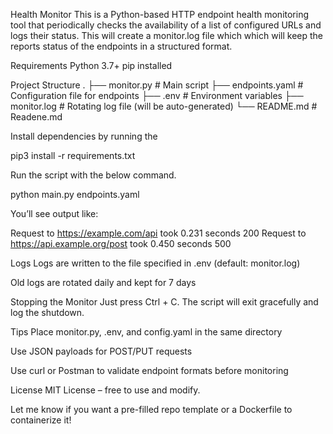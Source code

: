 Health Monitor
This is a Python-based HTTP endpoint health monitoring tool that periodically checks the availability of a list of configured URLs and logs their status.
This will create a monitor.log file which which will keep the reports status of the endpoints in a structured format. 


Requirements
Python 3.7+
pip installed

Project Structure
.
├── monitor.py            # Main script
├── endpoints.yaml        # Configuration file for endpoints
├── .env                  # Environment variables
├── monitor.log           # Rotating log file (will be auto-generated)
└── README.md             # Readene.md



Install dependencies by running the 

pip3 install -r requirements.txt 



Run the script with the below command.

python main.py endpoints.yaml

You’ll see output like:


Request to https://example.com/api took 0.231 seconds 200
Request to https://api.example.org/post took 0.450 seconds 500

Logs
Logs are written to the file specified in .env (default: monitor.log)

Old logs are rotated daily and kept for 7 days

Stopping the Monitor
Just press Ctrl + C. The script will exit gracefully and log the shutdown.

Tips
Place monitor.py, .env, and config.yaml in the same directory

Use JSON payloads for POST/PUT requests

Use curl or Postman to validate endpoint formats before monitoring

License
MIT License – free to use and modify.

Let me know if you want a pre-filled repo template or a Dockerfile to containerize it!